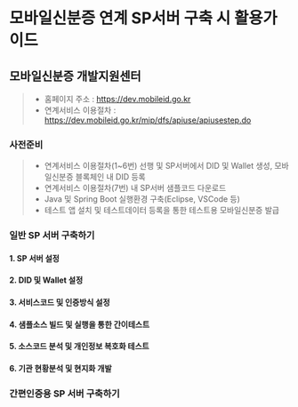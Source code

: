 # 모바일신분증 연계 SP서버 구축 시 활용가이드

## 모바일신분증 개발지원센터
 >  - 홈페이지 주소 : https://dev.mobileid.go.kr
>  - 연계서비스 이용절차 : https://dev.mobileid.go.kr/mip/dfs/apiuse/apiusestep.do

### 사전준비
> - 연계서비스 이용절차(1~6번) 선행 및 SP서버에서 DID 및 Wallet 생성, 모바일신분증 블록체인 내 DID 등록
> - 연계서비스 이용절차(7번) 내 SP서버 샘플코드 다운로드
> - Java 및 Spring Boot 실행환경 구축(Eclipse, VSCode 등)
> - 테스트 앱 설치 및 테스트데이터 등록을 통한 테스트용 모바일신분증 발급

### 일반 SP 서버 구축하기

#### 1. SP 서버 설정

#### 2. DID 및 Wallet 설정

#### 3. 서비스코드 및 인증방식 설정

#### 4. 샘플소스 빌드 및 실행을 통한 간이테스트

#### 5. 소스코드 분석 및 개인정보 복호화 테스트

#### 6. 기관 현황분석 및 현지화 개발

### 간편인증용 SP 서버 구축하기
